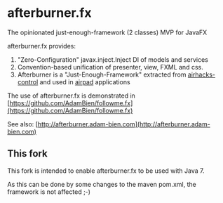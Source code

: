afterburner.fx
==============

The opinionated just-enough-framework (2 classes) MVP for JavaFX

afterburner.fx provides:

1. "Zero-Configuration" javax.inject.Inject DI of models and services
2. Convention-based unification of presenter, view, FXML and css.
3. Afterburner is a "Just-Enough-Framework" extracted from [airhacks-control](https://github.com/AdamBien/airhacks-control) and used in [airpad](https://github.com/AdamBien/airpad) applications

The use of afterburner.fx is demonstrated in [https://github.com/AdamBien/followme.fx](https://github.com/AdamBien/followme.fx)

See also: [http://afterburner.adam-bien.com](http://afterburner.adam-bien.com)


This fork
---------

This fork is intended to enable afterburner.fx to be used with Java 7.

As this can be done by some changes to the maven pom.xml, the framework is not affected ;-)